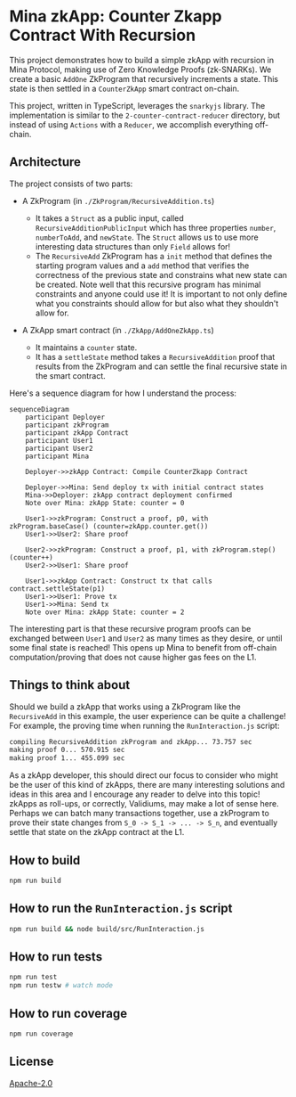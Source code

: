 # Mina zkApp: Counter Zkapp Contract With Recursion

This project demonstrates how to build a simple zkApp with recursion in Mina Protocol, making use of Zero Knowledge Proofs (zk-SNARKs). We create a basic `AddOne` ZkProgram that recursively increments a state. This state is then settled in a `CounterZkApp` smart contract on-chain. 

This project, written in TypeScript, leverages the `snarkyjs` library. The implementation is similar to the `2-counter-contract-reducer` directory, but instead of using `Actions` with a `Reducer`, we accomplish everything off-chain. 

## Architecture

The project consists of two parts:

- A ZkProgram (in `./ZkProgram/RecursiveAddition.ts`)
  - It takes a `Struct` as a public input, called `RecursiveAdditionPublicInput` which has three properties `number`, `numberToAdd`, and `newState`. The `Struct` allows us to use more interesting data structures than only `Field` allows for!
  - The `RecursiveAdd` ZkProgram has a `init` method that defines the starting program values and a `add` method that verifies the correctness of the previous state and constrains what new state can be created. Note well that this recursive program has minimal constraints and anyone could use it! It is important to not only define what you constraints should allow for but also what they shouldn't allow for.

- A ZkApp smart contract (in `./ZkApp/AddOneZkApp.ts`)
  - It maintains a `counter` state.
  - It has a `settleState` method takes a `RecursiveAddition` proof that results from the ZkProgram and can settle the final recursive state in the smart contract.

Here's a sequence diagram for how I understand the process:

```mermaid
sequenceDiagram
    participant Deployer
    participant zkProgram
    participant zkApp Contract
    participant User1
    participant User2
    participant Mina

    Deployer->>zkApp Contract: Compile CounterZkapp Contract

    Deployer->>Mina: Send deploy tx with initial contract states
    Mina->>Deployer: zkApp contract deployment confirmed
    Note over Mina: zkApp State: counter = 0

    User1->>zkProgram: Construct a proof, p0, with zkProgram.baseCase() (counter=zkApp.counter.get())
    User1->>User2: Share proof
    
    User2->>zkProgram: Construct a proof, p1, with zkProgram.step() (counter++)
    User2->>User1: Share proof

    User1->>zkApp Contract: Construct tx that calls contract.settleState(p1)
    User1->>User1: Prove tx
    User1->>Mina: Send tx
    Note over Mina: zkApp State: counter = 2 
```

The interesting part is that these recursive program proofs can be exchanged between `User1` and `User2` as many times as they desire, or until some final state is reached! This opens up Mina to benefit from off-chain computation/proving that does not cause higher gas fees on the L1.

## Things to think about
Should we build a zkApp that works using a ZkProgram like the `RecursiveAdd` in this example, the user experience can be quite a challenge! For example, the proving time when running the `RunInteraction.js` script:
```sh
compiling RecursiveAddition zkProgram and zkApp... 73.757 sec
making proof 0... 570.915 sec
making proof 1... 455.099 sec
```
As a zkApp developer, this should direct our focus to consider who might be the user of this kind of zkApps, there are many interesting solutions and ideas in this area and I encourage any reader to delve into this topic! zkApps as roll-ups, or correctly, Validiums, may make a lot of sense here. Perhaps we can batch many transactions together, use a zkProgram to prove their state changes from `S_0 -> S_1 -> ... -> S_n`, and eventually settle that state on the zkApp contract at the L1.


## How to build

```sh
npm run build
```

## How to run the `RunInteraction.js` script
```sh
npm run build && node build/src/RunInteraction.js
```

## How to run tests

```sh
npm run test
npm run testw # watch mode
```

## How to run coverage

```sh
npm run coverage
```

## License

[Apache-2.0](LICENSE)
